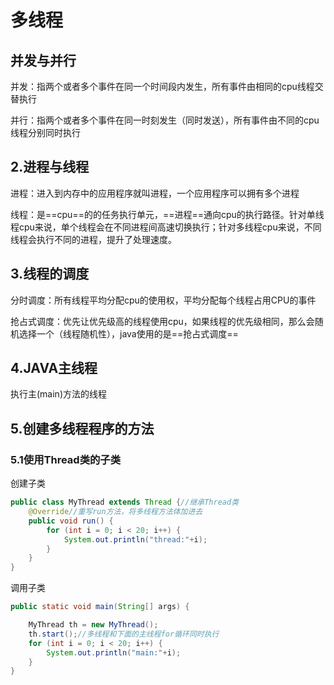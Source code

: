 # 多线程

## 并发与并行

并发：指两个或者多个事件在同一个时间段内发生，所有事件由相同的cpu线程交替执行

并行：指两个或者多个事件在同一时刻发生（同时发送），所有事件由不同的cpu线程分别同时执行

## 2.进程与线程

进程：进入到内存中的应用程序就叫进程，一个应用程序可以拥有多个进程

线程：是==cpu==的的任务执行单元，==进程==通向cpu的执行路径。针对单线程cpu来说，单个线程会在不同进程间高速切换执行；针对多线程cpu来说，不同线程会执行不同的进程，提升了处理速度。

## 3.线程的调度

分时调度：所有线程平均分配cpu的使用权，平均分配每个线程占用CPU的事件

抢占式调度：优先让优先级高的线程使用cpu，如果线程的优先级相同，那么会随机选择一个（线程随机性），java使用的是==抢占式调度==

## 4.JAVA主线程

执行主(main)方法的线程

## 5.创建多线程程序的方法

### 5.1使用Thread类的子类

创建子类

```java
public class MyThread extends Thread {//继承Thread类
    @Override//重写run方法，将多线程方法体加进去
    public void run() {
        for (int i = 0; i < 20; i++) {
            System.out.println("thread:"+i);
        }
    }
}
```

调用子类

```java
public static void main(String[] args) {

    MyThread th = new MyThread();
    th.start();//多线程和下面的主线程for循环同时执行
    for (int i = 0; i < 20; i++) {
        System.out.println("main:"+i);
    }
}
```